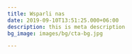 ```yaml
---
title: Wsparli nas
date: 2019-09-10T13:51:25.000+06:00
description: this is meta description
bg_image: images/bg/cta-bg.jpg

---
```

